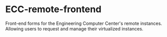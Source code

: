 # ECC-remote-frontend
Front-end forms for the Engineering Computer Center's remote instances. Allowing users to request and manage their virtualized instances.
